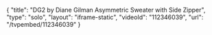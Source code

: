{
    "title": "DG2 by Diane Gilman Asymmetric Sweater with Side Zipper",
    "type": "solo",
    "layout": "iframe-static",
    "videoId": "112346039",
    "url": "\/tvpembed\/112346039"
}